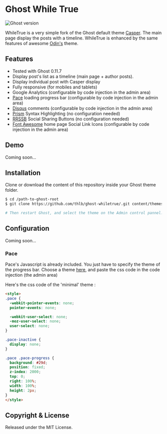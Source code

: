 # Ghost While True

![Ghost version](https://img.shields.io/badge/Ghost-0.11.x-brightgreen.svg?style=flat-square)

WhileTrue is a very simple fork of the Ghost default theme [Casper](https://github.com/TryGhost/Casper).
The main page display the posts with a timeline. WhileTrue is enhanced by the same features of awesome [Odin's](https://github.com/h4t0n/odin) theme.

## Features
* Tested with Ghost 0.11.7
* Display post's list as a timeline (main page + author posts).
* Display individual post with Casper display
* Fully responsive (for mobiles and tablets)
* Google Analytics (configurable by code injection in the admin area)
* [Pace](http://github.hubspot.com/pace/docs/welcome/) loading progress bar (configurable by code injection in the admin area)
* [Disqus](https://disqus.com) comments (configurable by code injection in the admin area)
* [Prism](http://prismjs.com/) Syntax Highlighting (no configuration needed)
* [RRSSB](https://github.com/kni-labs/rrssb) Social Sharing Buttons (no configuration needed)
* [Font Awesome](http://fontawesome.io) home page Social Link Icons (configurable by code injection in the admin area)

## Demo
Coming soon...

## Installation
Clone or download the content of this repository inside your Ghost theme folder.

```bash
$ cd /path-to-ghost-root
$ git clone https://github.com/thlb/ghost-whiletrue/.git content/themes/whiletrue

# Then restart Ghost, and select the theme on the Admin control pannel.
```


## Configuration
Coming soon...

### Pace

Pace's Javascript is already included. You just have to specify the theme of the progress bar.
Choose a theme [here](http://github.hubspot.com/pace/docs/welcome/), and paste the css code in the code injection (the admin area)

Here's the css code of the 'minimal' theme :

```html
<style>
.pace {
  -webkit-pointer-events: none;
  pointer-events: none;

  -webkit-user-select: none;
  -moz-user-select: none;
  user-select: none;
}

.pace-inactive {
  display: none;
}

.pace .pace-progress {
  background: #29d;
  position: fixed;
  z-index: 2000;
  top: 0;
  right: 100%;
  width: 100%;
  height: 2px;
}
</style>
```

## Copyright & License

Released under the MIT License.  

